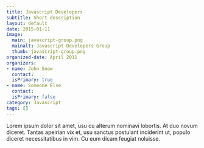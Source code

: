 ```yaml
---
title: Javascript Developers
subtitle: Short description
layout: default
date: 2015-01-11
image:
  main: javascript-group.png
  mainalt: Javascript Developers Group
  thumb: javascript-group.png
organized-date: April 2011
organizers:
- name: John Snow
  contact:
  isPrimary: true
- name: Someone Else
  contact:
  isPrimary: false
category: Javascript
tags: []
---
```


Lorem ipsum dolor sit amet, usu cu alterum nominavi lobortis. At duo novum diceret. Tantas apeirian vix et, usu sanctus postulant inciderint ut, populo diceret necessitatibus in vim. Cu eum dicam feugiat noluisse.
